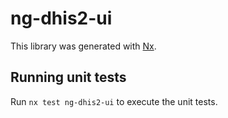 # ng-dhis2-ui

This library was generated with [Nx](https://nx.dev).

## Running unit tests

Run `nx test ng-dhis2-ui` to execute the unit tests.
